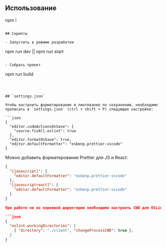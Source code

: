 ## Использование

npm i

```

## Скрипты

- Запустить в режиме разработки

```

npm run dev || npm run start

```

- Собрать проект

```

npm run build

````



## `settings.json`

Чтобы настроить форматирование и линтование по сохранению, необходимо прописать в `settings.json` (ctrl + shift + P) следующие настройки:

```json
{
  "editor.codeActionsOnSave": {
    "source.fixAll.eslint": true
  },
  "editor.formatOnSave": true,
  "editor.defaultFormatter": "esbenp.prettier-vscode"
}
````

Можно добавить форматирование Prettier для JS и React:

````json
{
  "[javascript]": {
    "editor.defaultFormatter": "esbenp.prettier-vscode"
  },
  "[javascriptreact]": {
    "editor.defaultFormatter": "esbenp.prettier-vscode"
  }
}

При работе не из корневой директории необходимо настроить CWD для ESLint:

```json
{
  "eslint.workingDirectories": [
    { "directory": "./client", "changeProcessCWD": true },
  ]
}
````
